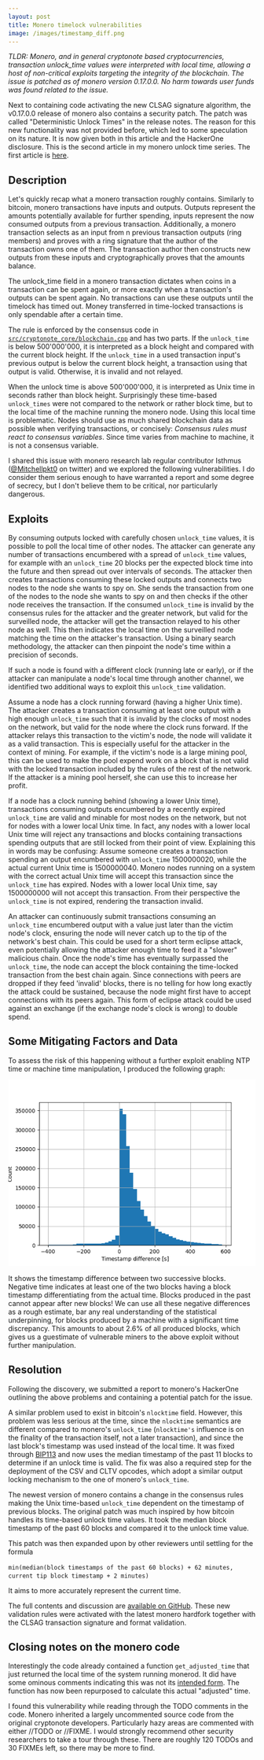 ```yaml
---
layout: post
title: Monero timelock vulnerabilities
image: /images/timestamp_diff.png
---
```


*TLDR: Monero, and in general cryptonote based cryptocurrencies, transaction
unlock_time values were interpreted with local time, allowing a host of
non-critical exploits targeting the integrity of the blockchain. The issue is
patched as of monero version 0.17.0.0. No harm towards user funds was found
related to the issue.*

Next to containing code activating the new CLSAG signature algorithm, the
v0.17.0.0 release of monero also contains a security patch. The patch was
called "Deterministic Unlock Times" in the release notes. The reason for this
new functionality was not provided before, which led to some speculation on its
nature. It is now given both in this article and the HackerOne disclosure. This
is the second article in my monero unlock time series. The first article is
[here](../Wallet-Timelock).

## Description

Let's quickly recap what a monero transaction roughly contains. Similarly to
bitcoin, monero transactions have inputs and outputs. Outputs represent the
amounts potentially available for further spending, inputs represent the now
consumed outputs from a previous transaction. Additionally, a monero
transaction selects as an input from n previous transaction outputs (ring
members) and proves with a ring signature that the author of the transaction
owns one of them. The transaction author then constructs new outputs
from these inputs and cryptographically proves that the amounts balance.

The unlock\_time field in a monero transaction dictates when coins in a
transaction can be spent again, or more exactly when a transaction's outputs
can be spent again. No transactions can use these outputs until the timelock
has timed out. Money transferred in time-locked transactions is only spendable
after a certain time. 

The rule is enforced by the consensus code in
[`src/cryptonote_core/blockchain.cpp`](https://github.com/monero-project/monero/blob/release-v0.16/src/cryptonote_core/blockchain.cpp#L3554)
and has two parts. If the `unlock_time` is below 500'000'000, it is interpreted
as a block height and compared with the current block height. If the
`unlock_time` in a used transaction input's previous output is below the
current block height, a transaction using that output is valid. Otherwise, it
is invalid and not relayed.

When the unlock time is above 500'000'000, it is interpreted as Unix time in
seconds rather than block height. Surprisingly these time-based `unlock_times`
were not compared to the network or rather block time, but to the local time of
the machine running the monero node. Using this local time is problematic.
Nodes should use as much shared blockchain data as possible when verifying
transactions, or concisely: *Consensus rules must react to consensus
variables*. Since time varies from machine to machine, it is not a consensus
variable.

I shared this issue with monero research lab regular contributor Isthmus
([@Mitchellpkt0](https://twitter.com/Mitchellpkt0) on twitter) and we explored
the following vulnerabilities. I do consider them serious enough to have
warranted a report and some degree of secrecy, but I don't believe them to be
critical, nor particularly dangerous.

## Exploits

By consuming outputs locked with carefully chosen `unlock_time` values, it is
possible to poll the local time of other nodes. The attacker can generate any
number of transactions encumbered with a spread of `unlock_time` values, for
example with an `unlock_time` 20 blocks per the expected block time into the
future and then spread out over intervals of seconds. The attacker then creates
transactions consuming these locked outputs and connects two nodes to the node
she wants to spy on. She sends the transaction from one of the nodes to the
node she wants to spy on and then checks if the other node receives the
transaction. If the consumed `unlock_time` is invalid by the consensus rules for
the attacker and the greater network, but valid for the surveilled node, the
attacker will get the transaction relayed to his other node as well. This then
indicates the local time on the surveilled node matching the time on the
attacker's transaction. Using a binary search methodology, the attacker can
then pinpoint the node's time within a precision of seconds.

If such a node is found with a different clock (running late or early), or if
the attacker can manipulate a node's local time through another channel, we
identified two additional ways to exploit this `unlock_time` validation.

Assume a node has a clock running forward (having a higher Unix time). The
attacker creates a transaction consuming at least one output with a high enough
`unlock_time` such that it is invalid by the clocks of most nodes on the
network, but valid for the node where the clock runs forward. If the attacker
relays this transaction to the victim's node, the node will validate it as a
valid transaction. This is especially useful for the attacker in the context of
mining. For example, if the victim's node is a large mining pool, this can be
used to make the pool expend work on a block that is not valid with the locked
transaction included by the rules of the rest of the network. If the
attacker is a mining pool herself, she can use this to increase her profit.

If a node has a clock running behind (showing a lower Unix time), transactions
consuming outputs encumbered by a recently expired `unlock_time` are valid and
minable for most nodes on the network, but not for nodes with a lower local
Unix time. In fact, any nodes with a lower local Unix time will reject any
transactions and blocks containing transactions spending outputs that are still
locked from their point of view. Explaining this in words may be confusing:
Assume someone creates a transaction spending an output encumbered with
`unlock_time` 1500000020, while the actual current Unix time is 1500000040.
Monero nodes running on a system with the correct actual Unix time will accept
this transaction since the `unlock_time` has expired. Nodes with a lower local
Unix time, say 1500000000 will not accept this transaction. From their
perspective the `unlock_time` is not expired, rendering the transaction
invalid.

An attacker can continuously submit transactions consuming an `unlock_time`
encumbered output with a value just later than the victim node's clock,
ensuring the node will never catch up to the tip of the network's best chain.
This could be used for a short term eclipse attack, even potentially allowing
the attacker enough time to feed it a "slower" malicious chain.  Once the
node's time has eventually surpassed the `unlock_time`, the node can accept the
block containing the time-locked transaction from the best chain again.  Since
connections with peers are dropped if they feed 'invalid' blocks, there is no
telling for how long exactly the attack could be sustained, because the node
might first have to accept connections with its peers again. This form of
eclipse attack could be used against an exchange (if the exchange node's clock
is wrong) to double spend.

## Some Mitigating Factors and Data

To assess the risk of this happening without a further exploit enabling NTP
time or machine time manipulation, I produced the following graph:

![Timestamps](/images/timestamp_diff.png
"Successive Block Timestamp Differences")

It shows the timestamp difference between two successive blocks. Negative time
indicates at least one of the two blocks having a block timestamp
differentiating from the actual time. Blocks produced in the past cannot appear
after new blocks! We can use all these negative differences as a rough
estimate, bar any real understanding of the statistical underpinning, for
blocks produced by a machine with a significant time discrepancy. This amounts
to about 2.6% of all produced blocks, which gives us a guestimate of vulnerable
miners to the above exploit without further manipulation.

## Resolution

Following the discovery, we submitted a report to monero's HackerOne outlining
the above problems and containing a potential patch for the issue. 

A similar problem used to exist in bitcoin's `nlocktime` field. However, this
problem was less serious at the time, since the `nlocktime` semantics are
different compared to monero's `unlock_time` (`nlocktime's` influence is on the
finality of the transaction itself, not a later transaction), and since the
last block's timestamp was used instead of the local time. It was fixed through
[BIP113](https://github.com/bitcoin/bips/blob/master/bip-0113.mediawiki) and
now uses the median timestamp of the past 11 blocks to determine if an unlock
time is valid. The fix was also a required step for the deployment of the CSV
and CLTV opcodes, which adopt a similar output locking mechanism to the one of
monero's `unlock_time`.

The newest version of monero contains a change in the consensus rules making
the Unix time-based `unlock_time` dependent on the timestamp of previous blocks.
The original patch was much inspired by how bitcoin handles its time-based
unlock time values. It took the median block timestamp of the past 60 blocks
and compared it to the unlock time value.

This patch was then expanded upon by other reviewers until settling for the
formula 

`min(median(block timestamps of the past 60 blocks) + 62 minutes,`
`current tip block timestamp + 2 minutes)`

It aims to more accurately represent the current time. 

The full contents and discussion are [available on
GitHub](https://github.com/monero-project/monero/pull/6745). These new
validation rules were activated with the latest monero hardfork together with
the CLSAG transaction signature and format validation.

## Closing notes on the monero code

Interestingly the code already contained a function `get_adjusted_time` that
just returned the local time of the system running monerod. It did have some
ominous comments indicating this was not its [intended form](
https://github.com/monero-project/monero/blob/release-v0.16/src/cryptonote_core/blockchain.cpp#L3638).
The function has now been repurposed to calculate this actual "adjusted" time.

I found this vulnerability while reading through the TODO comments in the code.
Monero inherited a largely uncommented source code from the original cryptonote
developers. Particularly hazy areas are commented with either //TODO or
//FIXME. I would strongly recommend other security researchers to take a tour
through these. There are roughly 120 TODOs and 30 FIXMEs left, so there may be
more to find. 


